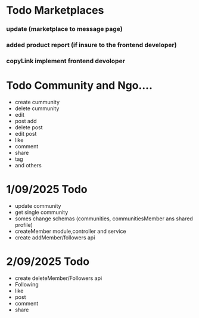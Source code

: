
# Todo Marketplaces 
###  update (marketplace to message page) 
### added product report (if insure to the frontend developer)
### copyLink implement frontend devoloper 


# Todo Community and Ngo....
- create cummunity
- delete cummunity 
- edit
- post add
- delete post
- edit post
- like
- comment
- share 
- tag 
- and others

<!-- community -->
# 1/09/2025 Todo 
- update community
- get single community
- somes change schemas (communities, communitiesMember ans shared profile)
- createMember module,controller and service 
- create addMember/followers api

<!-- community -->
# 2/09/2025 Todo
- create deleteMember/Followers api
- Following 
- like 
- post 
- comment
- share


